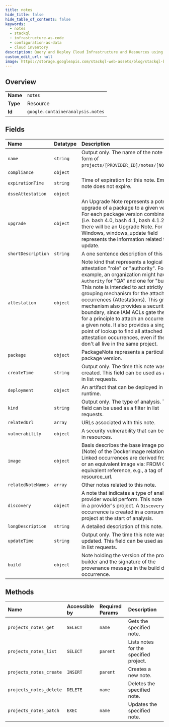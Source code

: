 ```yaml
---
title: notes
hide_title: false
hide_table_of_contents: false
keywords:
  - notes
  - stackql
  - infrastructure-as-code
  - configuration-as-data
  - cloud inventory
description: Query and Deploy Cloud Infrastructure and Resources using SQL
custom_edit_url: null
image: https://storage.googleapis.com/stackql-web-assets/blog/stackql-blog-post-featured-image.png
---
```

  
    

## Overview
<table><tbody>
<tr><td><b>Name</b></td><td><code>notes</code></td></tr>
<tr><td><b>Type</b></td><td>Resource</td></tr>
<tr><td><b>Id</b></td><td><code>google.containeranalysis.notes</code></td></tr>
</tbody></table>

## Fields
| Name | Datatype | Description |
|:-----|:---------|:------------|
| `name` | `string` | Output only. The name of the note in the form of `projects/[PROVIDER_ID]/notes/[NOTE_ID]`. |
| `compliance` | `object` |  |
| `expirationTime` | `string` | Time of expiration for this note. Empty if note does not expire. |
| `dsseAttestation` | `object` |  |
| `upgrade` | `object` | An Upgrade Note represents a potential upgrade of a package to a given version. For each package version combination (i.e. bash 4.0, bash 4.1, bash 4.1.2), there will be an Upgrade Note. For Windows, windows_update field represents the information related to the update. |
| `shortDescription` | `string` | A one sentence description of this note. |
| `attestation` | `object` | Note kind that represents a logical attestation "role" or "authority". For example, an organization might have one `Authority` for "QA" and one for "build". This note is intended to act strictly as a grouping mechanism for the attached occurrences (Attestations). This grouping mechanism also provides a security boundary, since IAM ACLs gate the ability for a principle to attach an occurrence to a given note. It also provides a single point of lookup to find all attached attestation occurrences, even if they don't all live in the same project. |
| `package` | `object` | PackageNote represents a particular package version. |
| `createTime` | `string` | Output only. The time this note was created. This field can be used as a filter in list requests. |
| `deployment` | `object` | An artifact that can be deployed in some runtime. |
| `kind` | `string` | Output only. The type of analysis. This field can be used as a filter in list requests. |
| `relatedUrl` | `array` | URLs associated with this note. |
| `vulnerability` | `object` | A security vulnerability that can be found in resources. |
| `image` | `object` | Basis describes the base image portion (Note) of the DockerImage relationship. Linked occurrences are derived from this or an equivalent image via: FROM Or an equivalent reference, e.g., a tag of the resource_url. |
| `relatedNoteNames` | `array` | Other notes related to this note. |
| `discovery` | `object` | A note that indicates a type of analysis a provider would perform. This note exists in a provider's project. A `Discovery` occurrence is created in a consumer's project at the start of analysis. |
| `longDescription` | `string` | A detailed description of this note. |
| `updateTime` | `string` | Output only. The time this note was last updated. This field can be used as a filter in list requests. |
| `build` | `object` | Note holding the version of the provider's builder and the signature of the provenance message in the build details occurrence. |
## Methods
| Name | Accessible by | Required Params | Description |
|:-----|:--------------|:----------------|:------------|
| `projects_notes_get` | `SELECT` | `name` | Gets the specified note. |
| `projects_notes_list` | `SELECT` | `parent` | Lists notes for the specified project. |
| `projects_notes_create` | `INSERT` | `parent` | Creates a new note. |
| `projects_notes_delete` | `DELETE` | `name` | Deletes the specified note. |
| `projects_notes_patch` | `EXEC` | `name` | Updates the specified note. |
